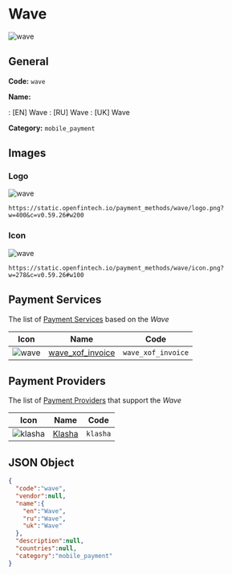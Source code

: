
# Wave 
![wave](https://static.openfintech.io/payment_methods/wave/logo.png?w=400&c=v0.59.26#w200)  

## General 
**Code:** `wave` 
 
**Name:** 
 
:	[EN] Wave 
:	[RU] Wave 
:	[UK] Wave 
 
**Category:** `mobile_payment` 
 

## Images 

### Logo 
![wave](https://static.openfintech.io/payment_methods/wave/logo.png?w=400&c=v0.59.26#w200)  

```
https://static.openfintech.io/payment_methods/wave/logo.png?w=400&c=v0.59.26#w200
```  

### Icon 
![wave](https://static.openfintech.io/payment_methods/wave/icon.png?w=278&c=v0.59.26#w100)  

```
https://static.openfintech.io/payment_methods/wave/icon.png?w=278&c=v0.59.26#w100
```  

## Payment Services 
 
The list of [Payment Services](/payment-services/) based on the _Wave_ 

|Icon|Name|Code| 
|:---:|:---:|:---:| 
|![wave](https://static.openfintech.io/payment_methods/wave/icon.png?w=278&c=v0.59.26#w100) |[wave_xof_invoice](/payment-services/wave_xof_invoice/)|`wave_xof_invoice`| 
 

## Payment Providers 
 
The list of [Payment Providers](/payment-providers/) that support the _Wave_ 

|Icon|Name|Code| 
|:---:|:---:|:---:| 
|![klasha](https://static.openfintech.io/payment_providers/klasha/icon.png?w=278&c=v0.59.26#w100) |[Klasha](/payment-providers/klasha/)|`klasha`| 
 

## JSON Object 

```json
{
  "code":"wave",
  "vendor":null,
  "name":{
    "en":"Wave",
    "ru":"Wave",
    "uk":"Wave"
  },
  "description":null,
  "countries":null,
  "category":"mobile_payment"
}
```  

